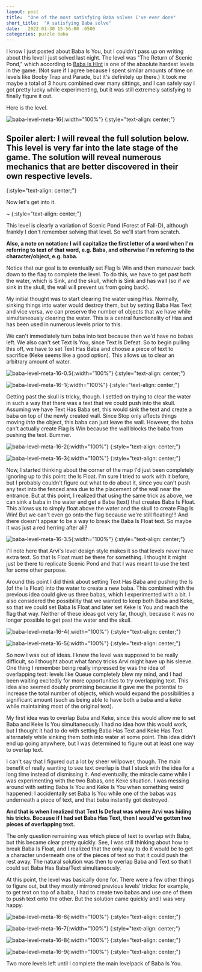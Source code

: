 ```yaml
---
layout: post
title:  "One of the most satisfying Baba solves I've ever done"
short_title:  "A satisfying Baba solve"
date:   2022-01-30 15:56:00 -0500
categories: puzzle baba
---
```


I know I just posted about Baba Is You, but I couldn't pass up on writing about this level I just solved last night. The level was "The Return of Scenic Pond," which according to [Baba Is Hint](https://www.keyofw.com/baba-is-hint) is one of the absolute hardest levels in the game. (Not sure if I agree because I spent similar amounts of time on levels like Booby Trap and Parade, but it's definitely up there.) It took me maybe a total of 3 hours combined over many sittings, and I can safely say I got pretty lucky while experimenting, but it was still extremely satisfying to finally figure it out.

Here is the level.

![baba-level-meta-16](/assets/return-of-scenic-pond/The_Return_Of_Scenic_Pond.png){:width="100%"}
{:style="text-align: center;"}

## Spoiler alert: I will reveal the full solution below. This level is very far into the late stage of the game. The solution will reveal numerous mechanics that are better discovered in their own respective levels.
{:style="text-align: center;"}

Now let's get into it.

~
{:style="text-align: center;"}

This level is clearly a variation of Scenic Pond (Forest of Fall-D), although frankly I don't remember solving that level. So we'll start from scratch.

**Also, a note on notation: I will capitalize the first letter of a word when I'm referring to text of that word, e.g. Baba, and otherwise I'm referring to the character/object, e.g. baba.**

Notice that our goal is to eventually set Flag Is Win and then maneuver back down to the flag to complete the level. To do this, we have to get past both the water, which is Sink, and the skull, which is Sink and has wall (so if we sink in the skull, the wall will prevent us from going back).

My initial thought was to start clearing the water using Has. Normally, sinking things into water would destroy them, but by setting Baba Has Text and vice versa, we can preserve the number of objects that we have while simultaneously clearing the water. This is a central functionality of Has and has been used in numerous levels prior to this.

We can't immediately turn baba into text because then we'd have no babas left. We also can't set Text Is You, since Text Is Defeat. So to begin pulling this off, we have to set Text Has Baba and choose a piece of text to sacrifice (Keke seems like a good option). This allows us to clear an arbitrary amount of water.

![baba-level-meta-16-0.5](/assets/return-of-scenic-pond/The_Return_Of_Scenic_Pond-0.5.png){:width="100%"}
{:style="text-align: center;"}

![baba-level-meta-16-1](/assets/return-of-scenic-pond/The_Return_Of_Scenic_Pond-1.png){:width="100%"}
{:style="text-align: center;"}

Getting past the skull is tricky, though. I settled on trying to clear the water in such a way that there was a text that we could push into the skull. Assuming we have Text Has Baba set, this would sink the text and create a baba on top of the newly created wall. Since Stop only affects things moving *into* the object, this baba can just leave the wall. However, the baba can't actually create Flag Is Win because the wall blocks the baba from pushing the text. Bummer.

![baba-level-meta-16-2](/assets/return-of-scenic-pond/The_Return_Of_Scenic_Pond-2.png){:width="100%"}
{:style="text-align: center;"}

![baba-level-meta-16-3](/assets/return-of-scenic-pond/The_Return_Of_Scenic_Pond-3.png){:width="100%"}
{:style="text-align: center;"}

Now, I started thinking about the corner of the map I'd just been completely ignoring up to this point: the Is Float. I'm sure I tried to work with it before, but I probably couldn't figure out what to do about it, since you can't push any text into the fenced area due to the placement of the wall near the entrance. But at this point, I realized that using the same trick as above, we can sink a baba in the water and get a Baba (text) that creates Baba Is Float. This allows us to simply float above the water and the skull to create Flag Is Win! But we can't even go onto the flag because we're still floating!!! And there doesn't appear to be a way to break the Baba Is Float text. So maybe it was just a red herring after all?

![baba-level-meta-16-3.5](/assets/return-of-scenic-pond/The_Return_Of_Scenic_Pond-3.5.png){:width="100%"}
{:style="text-align: center;"}

I'll note here that Arvi's level design style makes it so that levels *never* have extra text. So that Is Float must be there for something. I thought it might just be there to replicate Scenic Pond and that I was meant to use the text for some other purpose.

Around this point I did think about setting Text Has Baba and pushing the Is (of the Is Float) into the water to create a new baba. This combined with the previous idea could give us three babas, which I experimented with a bit. I also considered the possibility that we wanted to keep both Baba and Keke, so that we could set Baba Is Float and later set Keke Is You and reach the flag that way. Neither of these ideas got very far, though, because it was no longer possible to get past the water and the skull.

![baba-level-meta-16-4](/assets/return-of-scenic-pond/The_Return_Of_Scenic_Pond-4.png){:width="100%"}
{:style="text-align: center;"}

![baba-level-meta-16-5](/assets/return-of-scenic-pond/The_Return_Of_Scenic_Pond-5.png){:width="100%"}
{:style="text-align: center;"}

So now I was out of ideas. I knew the level was supposed to be really difficult, so I thought about what fancy tricks Arvi might have up his sleeve. One thing I remember being really impressed by was the idea of overlapping text: levels like Queue completely blew my mind, and I had been waiting excitedly for more opportunities to try overlapping text. This idea also seemed doubly promising because it gave me the potential to increase the total number of objects, which would expand the possibilities a significant amount (such as being able to have both a baba and a keke while maintaining most of the original text).

My first idea was to overlap Baba and Keke, since this would allow me to set Baba and Keke Is You simultaneously. I had no idea how this would work, but I thought it had to do with setting Baba Has Text and Keke Has Text alternately while sinking them both into water at some point. This idea didn't end up going anywhere, but I was determined to figure out at least one way to overlap text.

I can't say that I figured out a lot by sheer willpower, though. The main benefit of really wanting to see text overlap is that I stuck with the idea for a long time instead of dismissing it. And eventually, the miracle came while I was experimenting with the two Babas, one Keke situation. I was messing around with setting Baba Is You and Keke Is You when something weird happened: I accidentally set Baba Is You while one of the babas was underneath a piece of text, and that baba instantly got destroyed.

**And that is when I realized that Text Is Defeat was where Arvi was hiding his tricks. Because if I had set Baba Has Text, then I would've gotten two pieces of overlapping text.**

The only question remaining was which piece of text to overlap with Baba, but this became clear pretty quickly. See, I was still thinking about how to break Baba Is Float, and I realized that the only way to do it would be to get a character underneath one of the pieces of text so that it could push the rest away. The natural solution was then to overlap Baba and Text so that I could set Baba Has Baba/Text simultaneously.

At this point, the level was basically done for. There were a few other things to figure out, but they mostly mirrored previous levels' tricks: for example, to get text on top of a baba, I had to create two babas and use one of them to push text onto the other. But the solution came quickly and I was very happy.

![baba-level-meta-16-6](/assets/return-of-scenic-pond/The_Return_Of_Scenic_Pond-6.png){:width="100%"}
{:style="text-align: center;"}

![baba-level-meta-16-7](/assets/return-of-scenic-pond/The_Return_Of_Scenic_Pond-7.png){:width="100%"}
{:style="text-align: center;"}

![baba-level-meta-16-8](/assets/return-of-scenic-pond/The_Return_Of_Scenic_Pond-8.png){:width="100%"}
{:style="text-align: center;"}

![baba-level-meta-16-9](/assets/return-of-scenic-pond/The_Return_Of_Scenic_Pond-9.png){:width="100%"}
{:style="text-align: center;"}

Two more levels left until I complete the main levelpack of Baba Is You.
